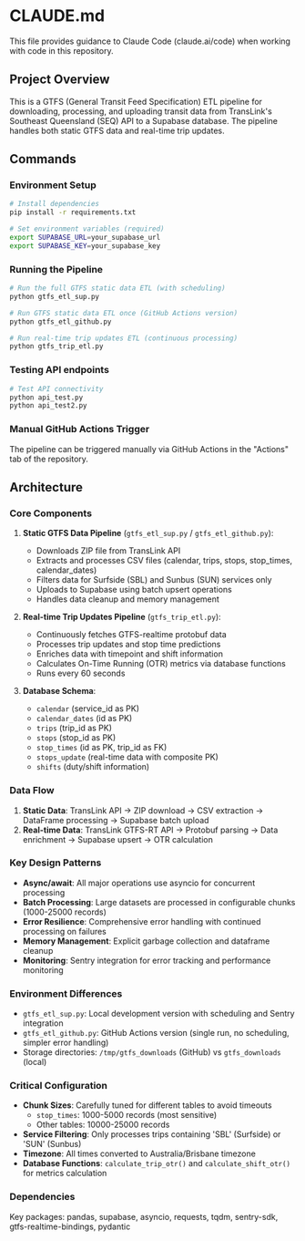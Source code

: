 # CLAUDE.md

This file provides guidance to Claude Code (claude.ai/code) when working with code in this repository.

## Project Overview

This is a GTFS (General Transit Feed Specification) ETL pipeline for downloading, processing, and uploading transit data from TransLink's Southeast Queensland (SEQ) API to a Supabase database. The pipeline handles both static GTFS data and real-time trip updates.

## Commands

### Environment Setup
```bash
# Install dependencies
pip install -r requirements.txt

# Set environment variables (required)
export SUPABASE_URL=your_supabase_url
export SUPABASE_KEY=your_supabase_key
```

### Running the Pipeline
```bash
# Run the full GTFS static data ETL (with scheduling)
python gtfs_etl_sup.py

# Run GTFS static data ETL once (GitHub Actions version)
python gtfs_etl_github.py

# Run real-time trip updates ETL (continuous processing)
python gtfs_trip_etl.py
```

### Testing API endpoints
```bash
# Test API connectivity
python api_test.py
python api_test2.py
```

### Manual GitHub Actions Trigger
The pipeline can be triggered manually via GitHub Actions in the "Actions" tab of the repository.

## Architecture

### Core Components

1. **Static GTFS Data Pipeline** (`gtfs_etl_sup.py` / `gtfs_etl_github.py`):
   - Downloads ZIP file from TransLink API
   - Extracts and processes CSV files (calendar, trips, stops, stop_times, calendar_dates)
   - Filters data for Surfside (SBL) and Sunbus (SUN) services only
   - Uploads to Supabase using batch upsert operations
   - Handles data cleanup and memory management

2. **Real-time Trip Updates Pipeline** (`gtfs_trip_etl.py`):
   - Continuously fetches GTFS-realtime protobuf data
   - Processes trip updates and stop time predictions
   - Enriches data with timepoint and shift information
   - Calculates On-Time Running (OTR) metrics via database functions
   - Runs every 60 seconds

3. **Database Schema**:
   - `calendar` (service_id as PK)
   - `calendar_dates` (id as PK)
   - `trips` (trip_id as PK)
   - `stops` (stop_id as PK)
   - `stop_times` (id as PK, trip_id as FK)
   - `stops_update` (real-time data with composite PK)
   - `shifts` (duty/shift information)

### Data Flow

1. **Static Data**: TransLink API → ZIP download → CSV extraction → DataFrame processing → Supabase batch upload
2. **Real-time Data**: TransLink GTFS-RT API → Protobuf parsing → Data enrichment → Supabase upsert → OTR calculation

### Key Design Patterns

- **Async/await**: All major operations use asyncio for concurrent processing
- **Batch Processing**: Large datasets are processed in configurable chunks (1000-25000 records)
- **Error Resilience**: Comprehensive error handling with continued processing on failures
- **Memory Management**: Explicit garbage collection and dataframe cleanup
- **Monitoring**: Sentry integration for error tracking and performance monitoring

### Environment Differences

- `gtfs_etl_sup.py`: Local development version with scheduling and Sentry integration
- `gtfs_etl_github.py`: GitHub Actions version (single run, no scheduling, simpler error handling)
- Storage directories: `/tmp/gtfs_downloads` (GitHub) vs `gtfs_downloads` (local)

### Critical Configuration

- **Chunk Sizes**: Carefully tuned for different tables to avoid timeouts
  - `stop_times`: 1000-5000 records (most sensitive)
  - Other tables: 10000-25000 records
- **Service Filtering**: Only processes trips containing 'SBL' (Surfside) or 'SUN' (Sunbus)
- **Timezone**: All times converted to Australia/Brisbane timezone
- **Database Functions**: `calculate_trip_otr()` and `calculate_shift_otr()` for metrics calculation

### Dependencies

Key packages: pandas, supabase, asyncio, requests, tqdm, sentry-sdk, gtfs-realtime-bindings, pydantic
